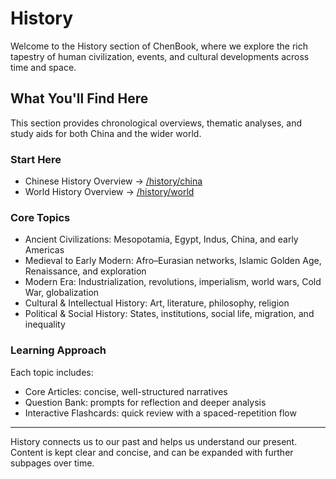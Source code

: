 # History

Welcome to the History section of ChenBook, where we explore the rich tapestry of human civilization, events, and cultural developments across time and space.

## What You'll Find Here

This section provides chronological overviews, thematic analyses, and study aids for both China and the wider world.

### Start Here

- Chinese History Overview → [/history/china](/history/index)
- World History Overview → [/history/world](/history/world)

### Core Topics

- Ancient Civilizations: Mesopotamia, Egypt, Indus, China, and early Americas
- Medieval to Early Modern: Afro–Eurasian networks, Islamic Golden Age, Renaissance, and exploration
- Modern Era: Industrialization, revolutions, imperialism, world wars, Cold War, globalization
- Cultural & Intellectual History: Art, literature, philosophy, religion
- Political & Social History: States, institutions, social life, migration, and inequality

### Learning Approach

Each topic includes:
- Core Articles: concise, well-structured narratives
- Question Bank: prompts for reflection and deeper analysis
- Interactive Flashcards: quick review with a spaced-repetition flow

---

History connects us to our past and helps us understand our present. Content is kept clear and concise, and can be expanded with further subpages over time.
